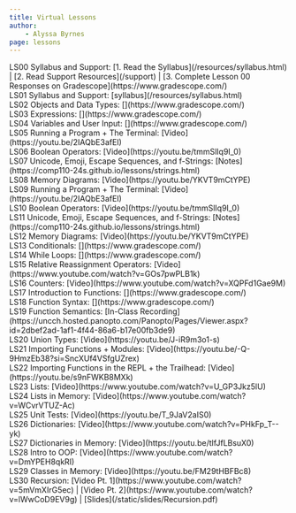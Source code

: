 ```yaml
---
title: Virtual Lessons
author:
    - Alyssa Byrnes
page: lessons
---
```


<div class="plan Class"><span class="kind">LS00 </span>
<span class="title">Syllabus and Support:</span>
[1. Read the Syllabus](/resources/syllabus.html) | [2. Read Support Resources](/support) | [3. Complete Lesson 00 Responses on Gradescope](https://www.gradescope.com/)
</div>

<div class="plan Class"><span class="kind">LS01 </span>
<span class="title">Syllabus and Support:</span>
[syllabus](/resources/syllabus.html)
</div>

<div class="plan Class"><span class="kind">LS02 </span>
<span class="title">Objects and Data Types:</span>
[](https://www.gradescope.com/)
</div>

<div class="plan Class"><span class="kind">LS03 </span>
<span class="title">Expressions:</span>
[](https://www.gradescope.com/)
</div>

<div class="plan Class"><span class="kind">LS04 </span>
<span class="title">Variables and User Input:</span>
[](https://www.gradescope.com/)
</div>

<div class="plan Class"><span class="kind">LS05 </span>
<span class="title">Running a Program + The Terminal:</span>
[Video](https://youtu.be/2IAQbE3afEI)
</div>

<div class="plan Class"><span class="kind">LS06 </span>
<span class="title">Boolean Operators:</span>
[Video](https://youtu.be/tmmSlIq9I_0)
</div>

<div class="plan Class"><span class="kind">LS07 </span>
<span class="title">Unicode, Emoji, Escape Sequences, and f-Strings:</span>
[Notes](https://comp110-24s.github.io/lessons/strings.html)
</div>

<div class="plan Class"><span class="kind">LS08 </span>
<span class="title">Memory Diagrams:</span>
[Video](https://youtu.be/YKVT9mCtYPE)
</div>

<div class="plan Class"><span class="kind">LS09 </span>
<span class="title">Running a Program + The Terminal:</span>
[Video](https://youtu.be/2IAQbE3afEI)
</div>

<div class="plan Class"><span class="kind">LS10 </span>
<span class="title">Boolean Operators:</span>
[Video](https://youtu.be/tmmSlIq9I_0)
</div>

<div class="plan Class"><span class="kind">LS11 </span>
<span class="title">Unicode, Emoji, Escape Sequences, and f-Strings:</span>
[Notes](https://comp110-24s.github.io/lessons/strings.html)
</div>

<div class="plan Class"><span class="kind">LS12 </span>
<span class="title">Memory Diagrams:</span>
[Video](https://youtu.be/YKVT9mCtYPE)
</div>

<div class="plan Class"><span class="kind">LS13 </span>
<span class="title">Conditionals:</span>
[](https://www.gradescope.com/)
</div>

<div class="plan Class"><span class="kind">LS14 </span>
<span class="title">While Loops:</span>
[](https://www.gradescope.com/)
</div>

<div class="plan Class"><span class="kind">LS15 </span>
<span class="title">Relative Reassignment Operators:</span>
[Video](https://www.youtube.com/watch?v=GOs7pwPLB1k)
</div>

<div class="plan Class"><span class="kind">LS16 </span>
<span class="title">Counters:</span>
[Video](https://www.youtube.com/watch?v=XQPFd1Gae9M)
</div>

<div class="plan Class"><span class="kind">LS17 </span>
<span class="title">Introduction to Functions:</span>
[](https://www.gradescope.com/)
</div>

<div class="plan Class"><span class="kind">LS18 </span>
<span class="title">Function Syntax:</span>
[](https://www.gradescope.com/)
</div>

<div class="plan Class"><span class="kind">LS19 </span>
<span class="title">Function Semantics:</span>
[In-Class Recording](https://uncch.hosted.panopto.com/Panopto/Pages/Viewer.aspx?id=2dbef2ad-1af1-4f44-86a6-b17e00fb3de9)
</div>

<div class="plan Class"><span class="kind">LS20 </span>
<span class="title">Union Types:</span>
[Video](https://youtu.be/J-iR9m3o1-s)
</div>

<div class="plan Class"><span class="kind">LS21 </span>
<span class="title">Importing Functions + Modules:</span>
[Video](https://youtu.be/-Q-9HmzEb38?si=SncXUf4VSfgUZrex)
</div>

<div class="plan Class"><span class="kind">LS22 </span>
<span class="title">Importing Functions in the REPL + the Trailhead:</span>
[Video](https://youtu.be/s9nFWKB8MXk)
</div>

<div class="plan Class"><span class="kind">LS23 </span>
<span class="title">Lists:</span>
[Video](https://www.youtube.com/watch?v=U_GP3Jkz5lU)
</div>

<div class="plan Class"><span class="kind">LS24 </span>
<span class="title">Lists in Memory:</span>
[Video](https://www.youtube.com/watch?v=WCvrVTUZ-Ac)
</div>

<div class="plan Class"><span class="kind">LS25 </span>
<span class="title">Unit Tests:</span>
[Video](https://youtu.be/T_9JaV2aIS0)
</div>

<div class="plan Class"><span class="kind">LS26 </span>
<span class="title">Dictionaries:</span>
[Video](https://www.youtube.com/watch?v=PHkFp_T--yk)
</div>

<div class="plan Class"><span class="kind">LS27 </span>
<span class="title">Dictionaries in Memory:</span>
[Video](https://youtu.be/tlfJfLBsuX0)
</div>

<div class="plan Class"><span class="kind">LS28 </span>
<span class="title">Intro to OOP:</span>
[Video](https://www.youtube.com/watch?v=DmYPEH8qkRI)
</div>

<div class="plan Class"><span class="kind">LS29 </span>
<span class="title">Classes in Memory:</span>
[Video](https://youtu.be/FM29tHBFBc8)
</div>

<div class="plan Class"><span class="kind">LS30 </span>
<span class="title">Recursion:</span>
[Video Pt. 1](https://www.youtube.com/watch?v=5mVmXIrG5ec) | [Video Pt. 2](https://www.youtube.com/watch?v=lWwCoD9EV9g) | [Slides](/static/slides/Recursion.pdf)
</div>

